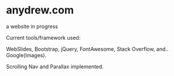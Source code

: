 # anydrew.com
a website in progress

Current tools/framework used:

WebSlides, Bootstrap, jQuery, FontAwesome, Stack Overflow, and.. Google(Images).

Scrolling Nav and Parallax implemented.

